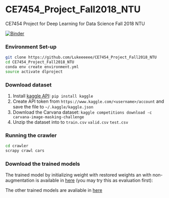 # CE7454_Project_Fall2018_NTU
CE7454 Project for Deep Learning for Data Science Fall 2018 NTU


[![Binder](https://mybinder.org/badge.svg)][binder]

[binder]: https://mybinder.org/v2/gh/Lukeeeeee/CE7454_Project_Fall2018_NTU/master

### Environment Set-up

```bash
git clone https://github.com/Lukeeeeee/CE7454_Project_Fall2018_NTU
cd CE7454_Project_Fall2018_NTU
conda env create environment.yml
source activate dlproject
```

### Download dataset

1. Install [kaggle API](https://github.com/Kaggle/kaggle-api): `pip install kaggle`
3. Create API token from `https://www.kaggle.com/<username>/account` and save the file to `~/.kaggle/kaggle.json` 
4. Download the Carvana dataset: `kaggle competitions download -c carvana-image-masking-challenge`
5. Unzip the dataset into to `train.csv` `valid.csv` `test.csv`
  
### Running the crawler

```bash
cd crawler
scrapy crawl cars
```

### Download the trained models

The trained model by initializing weight with restored weights an with non-augmentation is available in [here](https://entuedu-my.sharepoint.com/:u:/g/personal/wei005_e_ntu_edu_sg/EeQC4kIQGzhPt0UFK4Azmg8B3afFElqIVEc-xUeHO5hvBQ?e=viVIFu
) (you may try this as evaluation first):

The other trained models are avaliable in [here](https://entuedu-my.sharepoint.com/:u:/g/personal/wei005_e_ntu_edu_sg/Eboz72eW3MBLuOywT7RQyJwBcbaYt5KclrNwe7DH-qg7Pw?e=iIqQH0)
